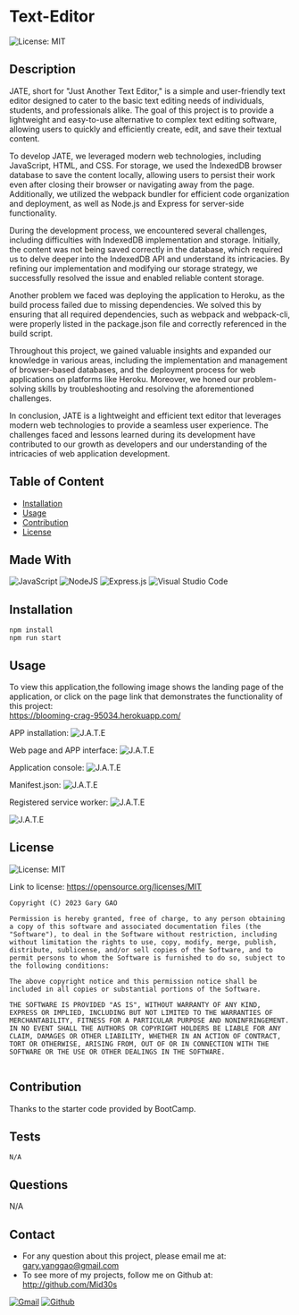 # Text-Editor

![License: MIT](https://img.shields.io/badge/License-MIT-yellow.svg)

## Description

JATE, short for "Just Another Text Editor," is a simple and user-friendly text editor designed to cater to the basic text editing needs of individuals, students, and professionals alike. The goal of this project is to provide a lightweight and easy-to-use alternative to complex text editing software, allowing users to quickly and efficiently create, edit, and save their textual content.

To develop JATE, we leveraged modern web technologies, including JavaScript, HTML, and CSS. For storage, we used the IndexedDB browser database to save the content locally, allowing users to persist their work even after closing their browser or navigating away from the page. Additionally, we utilized the webpack bundler for efficient code organization and deployment, as well as Node.js and Express for server-side functionality.

During the development process, we encountered several challenges, including difficulties with IndexedDB implementation and storage. Initially, the content was not being saved correctly in the database, which required us to delve deeper into the IndexedDB API and understand its intricacies. By refining our implementation and modifying our storage strategy, we successfully resolved the issue and enabled reliable content storage.

Another problem we faced was deploying the application to Heroku, as the build process failed due to missing dependencies. We solved this by ensuring that all required dependencies, such as webpack and webpack-cli, were properly listed in the package.json file and correctly referenced in the build script.

Throughout this project, we gained valuable insights and expanded our knowledge in various areas, including the implementation and management of browser-based databases, and the deployment process for web applications on platforms like Heroku. Moreover, we honed our problem-solving skills by troubleshooting and resolving the aforementioned challenges.

In conclusion, JATE is a lightweight and efficient text editor that leverages modern web technologies to provide a seamless user experience. The challenges faced and lessons learned during its development have contributed to our growth as developers and our understanding of the intricacies of web application development.


## Table of Content

* [Installation](#installation)
* [Usage](#usage)
* [Contribution](#contribution)
* [License](#license)
  
## Made With

![JavaScript](https://img.shields.io/badge/javascript-%23323330.svg?style=for-the-badge&logo=javascript&logoColor=%23F7DF1E)
![NodeJS](https://img.shields.io/badge/node.js-6DA55F?style=for-the-badge&logo=node.js&logoColor=white)
![Express.js](https://img.shields.io/badge/express.js-%23404d59.svg?style=for-the-badge&logo=express&logoColor=%2361DAFB)
![Visual Studio Code](https://img.shields.io/badge/Visual%20Studio%20Code-0078d7.svg?style=for-the-badge&logo=visual-studio-code&logoColor=white)
  
## Installation  

```
npm install
npm run start
```

## Usage

To view this application,the following image shows the landing page of the application, or click on the page link that demonstrates the functionality of this project:\
<https://blooming-crag-95034.herokuapp.com/>

APP installation:
![J.A.T.E](client/src/images/app-install.png)

Web page and APP interface:
![J.A.T.E](client/src/images/web-and-app.png)

Application console:
![J.A.T.E](client/src/images/console.png)

Manifest.json:
![J.A.T.E](client/src/images/manifest.png)

Registered service worker:
![J.A.T.E](client/src/images/registered-service-worker.png)

![J.A.T.E](client/src/images/indexedDB.png)

## License

![License: MIT](https://img.shields.io/badge/License-MIT-yellow.svg)

Link to license: <https://opensource.org/licenses/MIT>

```
Copyright (C) 2023 Gary GAO

Permission is hereby granted, free of charge, to any person obtaining a copy of this software and associated documentation files (the "Software"), to deal in the Software without restriction, including without limitation the rights to use, copy, modify, merge, publish, distribute, sublicense, and/or sell copies of the Software, and to permit persons to whom the Software is furnished to do so, subject to the following conditions:

The above copyright notice and this permission notice shall be included in all copies or substantial portions of the Software.

THE SOFTWARE IS PROVIDED "AS IS", WITHOUT WARRANTY OF ANY KIND, EXPRESS OR IMPLIED, INCLUDING BUT NOT LIMITED TO THE WARRANTIES OF MERCHANTABILITY, FITNESS FOR A PARTICULAR PURPOSE AND NONINFRINGEMENT. IN NO EVENT SHALL THE AUTHORS OR COPYRIGHT HOLDERS BE LIABLE FOR ANY CLAIM, DAMAGES OR OTHER LIABILITY, WHETHER IN AN ACTION OF CONTRACT, TORT OR OTHERWISE, ARISING FROM, OUT OF OR IN CONNECTION WITH THE SOFTWARE OR THE USE OR OTHER DEALINGS IN THE SOFTWARE.
  
```
  
## Contribution

Thanks to the starter code provided by BootCamp.

## Tests

```
N/A
```

## Questions

N/A

## Contact

* For any question about this project, please email me at: gary.yanggao@gmail.com
* To see more of my projects, follow me on Github at: <http://github.com/Mid30s>
  
[![Gmail](https://img.shields.io/badge/Gmail-D14836?style=for-the-badge&logo=gmail&logoColor=white)](mailto:gary.yanggao@gmail.com)
[![Github](https://img.shields.io/badge/GitHub-100000?style=for-the-badge&logo=github&logoColor=white)](https://github.com/Mid30s)

